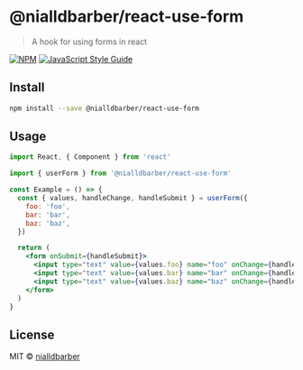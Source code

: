 # @nialldbarber/react-use-form

> A hook for using forms in react

[![NPM](https://img.shields.io/npm/v/@nialldbarber/react-use-form.svg)](https://www.npmjs.com/package/@nialldbarber/react-use-form) [![JavaScript Style Guide](https://img.shields.io/badge/code_style-standard-brightgreen.svg)](https://standardjs.com)

## Install

```bash
npm install --save @nialldbarber/react-use-form
```

## Usage

```jsx
import React, { Component } from 'react'

import { userForm } from '@nialldbarber/react-use-form'

const Example = () => {
  const { values, handleChange, handleSubmit } = userForm({
    foo: 'foo',
    bar: 'bar',
    baz: 'baz',
  })

  return (
    <form onSubmit={handleSubmit}>
      <input type="text" value={values.foo} name="foo" onChange={handleChange} />
      <input type="text" value={values.bar} name="bar" onChange={handleChange} />
      <input type="text" value={values.baz} name="baz" onChange={handleChange} />
    </form>
  )
}
```

## License

MIT © [nialldbarber](https://github.com/nialldbarber)



